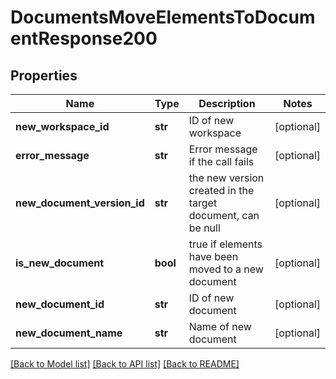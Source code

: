 # DocumentsMoveElementsToDocumentResponse200

## Properties
Name | Type | Description | Notes
------------ | ------------- | ------------- | -------------
**new_workspace_id** | **str** | ID of new workspace | [optional] 
**error_message** | **str** | Error message if the call fails | [optional] 
**new_document_version_id** | **str** | the new version created in the target document, can be null | [optional] 
**is_new_document** | **bool** | true if elements have been moved to a new document | [optional] 
**new_document_id** | **str** | ID of new document | [optional] 
**new_document_name** | **str** | Name of new document | [optional] 

[[Back to Model list]](../README.md#documentation-for-models) [[Back to API list]](../README.md#documentation-for-api-endpoints) [[Back to README]](../README.md)


